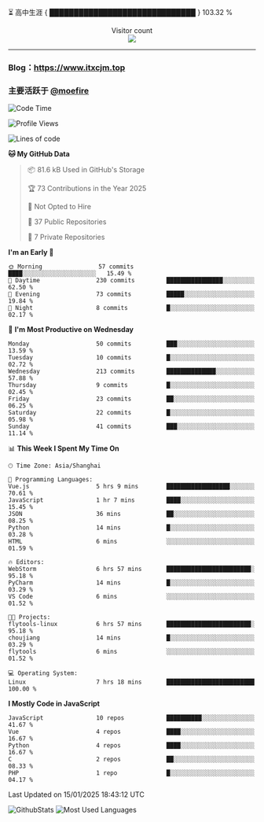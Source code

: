 ⏳ 高中生涯 { ██████████████████████████████ } 103.32 %
<p align="center"> 
  Visitor count<br>
  <img src="https://profile-counter.glitch.me/itxcjm/count.svg" />
</p>

---
### Blog：https://www.itxcjm.top
### 主要活跃于 [@moefire](https://github.com/moefire)
<!--START_SECTION:waka-->
![Code Time](http://img.shields.io/badge/Code%20Time-19%20hrs%2023%20mins-blue)

![Profile Views](http://img.shields.io/badge/Profile%20Views-134-blue)

![Lines of code](https://img.shields.io/badge/From%20Hello%20World%20I%27ve%20Written-754.9%20thousand%20lines%20of%20code-blue)

**🐱 My GitHub Data** 

> 📦 81.6 kB Used in GitHub's Storage 
 > 
> 🏆 73 Contributions in the Year 2025
 > 
> 🚫 Not Opted to Hire
 > 
> 📜 37 Public Repositories 
 > 
> 🔑 7 Private Repositories 
 > 
**I'm an Early 🐤** 

```text
🌞 Morning                57 commits          ████░░░░░░░░░░░░░░░░░░░░░   15.49 % 
🌆 Daytime                230 commits         ████████████████░░░░░░░░░   62.50 % 
🌃 Evening                73 commits          █████░░░░░░░░░░░░░░░░░░░░   19.84 % 
🌙 Night                  8 commits           █░░░░░░░░░░░░░░░░░░░░░░░░   02.17 % 
```
📅 **I'm Most Productive on Wednesday** 

```text
Monday                   50 commits          ███░░░░░░░░░░░░░░░░░░░░░░   13.59 % 
Tuesday                  10 commits          █░░░░░░░░░░░░░░░░░░░░░░░░   02.72 % 
Wednesday                213 commits         ██████████████░░░░░░░░░░░   57.88 % 
Thursday                 9 commits           █░░░░░░░░░░░░░░░░░░░░░░░░   02.45 % 
Friday                   23 commits          ██░░░░░░░░░░░░░░░░░░░░░░░   06.25 % 
Saturday                 22 commits          █░░░░░░░░░░░░░░░░░░░░░░░░   05.98 % 
Sunday                   41 commits          ███░░░░░░░░░░░░░░░░░░░░░░   11.14 % 
```


📊 **This Week I Spent My Time On** 

```text
🕑︎ Time Zone: Asia/Shanghai

💬 Programming Languages: 
Vue.js                   5 hrs 9 mins        ██████████████████░░░░░░░   70.61 % 
JavaScript               1 hr 7 mins         ████░░░░░░░░░░░░░░░░░░░░░   15.45 % 
JSON                     36 mins             ██░░░░░░░░░░░░░░░░░░░░░░░   08.25 % 
Python                   14 mins             █░░░░░░░░░░░░░░░░░░░░░░░░   03.28 % 
HTML                     6 mins              ░░░░░░░░░░░░░░░░░░░░░░░░░   01.59 % 

🔥 Editors: 
WebStorm                 6 hrs 57 mins       ████████████████████████░   95.18 % 
PyCharm                  14 mins             █░░░░░░░░░░░░░░░░░░░░░░░░   03.29 % 
VS Code                  6 mins              ░░░░░░░░░░░░░░░░░░░░░░░░░   01.52 % 

🐱‍💻 Projects: 
flytools-linux           6 hrs 57 mins       ████████████████████████░   95.18 % 
choujiang                14 mins             █░░░░░░░░░░░░░░░░░░░░░░░░   03.29 % 
flytools                 6 mins              ░░░░░░░░░░░░░░░░░░░░░░░░░   01.52 % 

💻 Operating System: 
Linux                    7 hrs 18 mins       █████████████████████████   100.00 % 
```

**I Mostly Code in JavaScript** 

```text
JavaScript               10 repos            ██████████░░░░░░░░░░░░░░░   41.67 % 
Vue                      4 repos             ████░░░░░░░░░░░░░░░░░░░░░   16.67 % 
Python                   4 repos             ████░░░░░░░░░░░░░░░░░░░░░   16.67 % 
C                        2 repos             ██░░░░░░░░░░░░░░░░░░░░░░░   08.33 % 
PHP                      1 repo              █░░░░░░░░░░░░░░░░░░░░░░░░   04.17 % 
```




 Last Updated on 15/01/2025 18:43:12 UTC
<!--END_SECTION:waka-->
![GithubStats](https://github-readme-stats-blue-three.vercel.app/api?username=itxcjm&show_icons=true&theme=light&layout=compact&locale=cn&include_all_commits=true&count_private=true&role=OWNER,ORGANIZATION_MEMBER,COLLABORATOR)
![Most Used Languages](https://github-readme-stats-blue-three.vercel.app/api/top-langs/?username=itxcjm&theme=light&layout=compact&count_private=true&role=OWNER,ORGANIZATION_MEMBER,COLLABORATOR)
